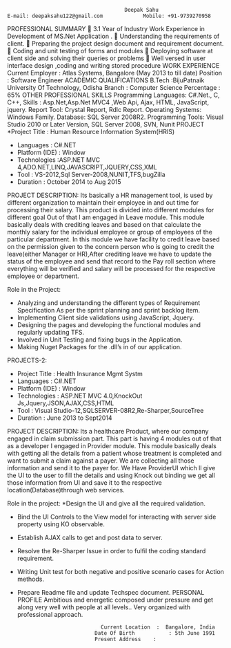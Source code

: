                                           Deepak Sahu                                                                                                                              E-mail: deepaksahu122@gmail.com             Mobile: +91-9739270958
PROFESSIONAL SUMMARY
	3.1 Year of Industry Work Experience in Development of  MS.Net Application .
	Understanding the requirements of client.
	Preparing the project design document and requirement document.
	Coding and unit testing of forms and modules
	Deploying software at client side and solving their queries or problems
	Well versed in user interface design ,coding and writing stored procedure
WORK EXPERIENCE
Current Employer	: Atlas Systems, Bangalore (May 2013 to  till date)
Position		: Software Engineer
ACADEMIC QUALIFICATIONS
   B.Tech :BijuPatnaik University Of Technology, Odisha
                                  Branch       : Computer Science
          Percentage       : 65%
OTHER PROFESSIONAL SKILLS
Programming Languages: C#.Net., C, C++, 
Skills : Asp.Net,Asp.Net MVC4 ,Web Api, Ajax, HTML, JavaScript, jquery.
Report Tool: Crystal Report, Rdlc Report.
Operating Systems: Windows Family.
Database:  SQL Server 2008R2.
Programming Tools: Visual Studio 2010 or Later Version, SQL Server 2008, SVN, Nunit
 PROJECT
*Project Title : Human Resource Information System(HRIS) 
* Languages : C#.NET
* Platform (IDE) : Window
* Technologies :ASP.NET MVC 4,ADO.NET,LINQ,JAVASCRIPT,JQUERY,CSS,XML
* Tool : VS-2012,Sql Server-2008,NUNIT,TFS,bugZilla
*  Duration : October 2014 to Aug 2015

PROJECT DESCRIPTION:
Its basically a HR management tool, is used by different organization to maintain their employee in and out time for processing their salary. This product is divided into different modules for different goal Out of that I am engaged in Leave module. This module basically deals with crediting leaves and based on that calculate the monthly salary for the individual employee or group of employees of the particular department. In this module we have facility to credit leave based on the permission given to the concern person who is going to credit the leave(either Manager or HR),After crediting leave we have to update the status of the employee and send that record to the Pay roll section where everything will be verified and salary will be processed for the respective employee or department.

Role in the Project:
* Analyzing and understanding the different types of Requirement Specification As per the sprint planning and sprint backlog item.
* Implementing Client side validations using JavaScript, Jquery.
* Designing the pages and developing the functional modules and regularly updating TFS.
* Involved in Unit Testing and fixing bugs in the Application.
* Making Nuget Packages for the .dll’s in of our application.

PROJECTS-2:
* Project Title : Health Insurance Mgmt Systm
* Languages : C#.NET
* Platform (IDE) : Window
* Technologies : ASP.NET MVC 4.0,KnockOut Js,Jquery,JSON,AJAX,CSS,HTML
* Tool : Visual Studio-12,SQLSERVER-08R2,Re-Sharper,SourceTree
* Duration : June 2013 to Sept2014 

PROJECT DESCRIPTION:
Its a healthcare Product, where our company engaged in claim submission part. This part is having 4 modules out of that as a developer I engaged in Provider module. This module basically deals with getting all the details from a patient whose treatment is completed and want to submit a claim against a payer. We are collecting all those information and send it to the payer for. We Have ProviderUI which ll give the UI to the user to fill the details and using Knock out binding we get all those information from UI and save it to the respective location(Database)through web services.

Role in the project:
*Design the UI and give all the required validation.
* Bind the UI Controls to the View model for interacting with server side property using KO observable.
* Establish AJAX calls to get and post data to server.
* Resolve the Re-Sharper Issue in order to fulfil the coding standard requirement.
* Writing Unit test for both negative and positive scenario cases for Action methods.
* Prepare Readme file and update Techspec document.
PERSONAL PROFILE
Ambitious and energetic composed under pressure and get along very well with people at all levels.. Very organized with professional approach.

                                 Current Location  :  Bangalore, India  
                               Date Of Birth           : 5th June 1991
                               Present Address    :


